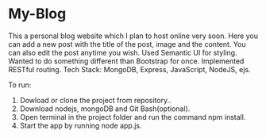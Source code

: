 # My-Blog

This a personal blog website which I plan to host online very soon.
Here you can add a new post with the title of the post, image and the content.
You can also edit the post anytime you wish.
Used Semantic UI for styling. Wanted to do something different than Bootstrap for once.
Implemented RESTful routing.
Tech Stack: MongoDB, Express, JavaScript, NodeJS, ejs.

To run:
1. Dowload or clone the project from repository..
2. Download nodejs, mongoDB and Git Bash(optional).
3. Open terminal in the project folder and run the command npm install.
4. Start the app by running node app.js.
